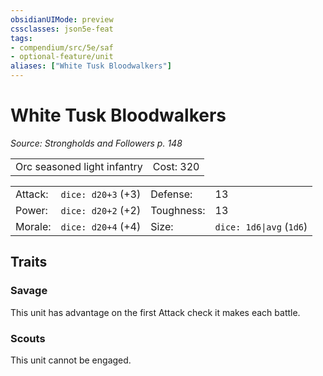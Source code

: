 ```yaml
---
obsidianUIMode: preview
cssclasses: json5e-feat
tags:
- compendium/src/5e/saf
- optional-feature/unit
aliases: ["White Tusk Bloodwalkers"]
---
```

# White Tusk Bloodwalkers
*Source: Strongholds and Followers p. 148*  

|    |    |
|----|----|
| Orc seasoned light infantry | Cost: 320 |

|    |    |    |    |
|----|----|----|----|
| Attack: | `dice: d20+3` (+3) | Defense: | 13 |
| Power: | `dice: d20+2` (+2) | Toughness: | 13 |
| Morale: | `dice: d20+4` (+4) | Size: | `dice: 1d6\|avg` (`1d6`) |

## Traits

### Savage

This unit has advantage on the first Attack check it makes each battle.

### Scouts

This unit cannot be engaged.
